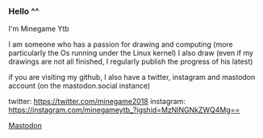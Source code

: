### Hello ^^
I'm Minegame Ytb

I am someone who has a passion for drawing and computing (more particularly the Os running under the Linux kernel) 
I also draw (even if my drawings are not all finished, I regularly publish the progress of his latest) 

if you are visiting my github, I also have a twitter, instagram and mastodon account (on the mastodon.social instance)

twitter: https://twitter.com/minegame2018
instagram: https://instagram.com/minegameytb_?igshid=MzNlNGNkZWQ4Mg==

<a rel="me" href="https://mastodon.social/@minegame2018">Mastodon</a>

<!--
**minegameYTB/MinegameYTB** is a ✨ _special_ ✨ repository because its `README.md` (this file) appears on your GitHub profile.

Here are some ideas to get you started:

- 🔭 I’m currently working on ...
- 🌱 I’m currently learning ...
- 👯 I’m looking to collaborate on ...
- 🤔 I’m looking for help with ...
- 💬 Ask me about ...
- 📫 How to reach me: ...
- 😄 Pronouns: ...
- ⚡ Fun fact: ...
-->
